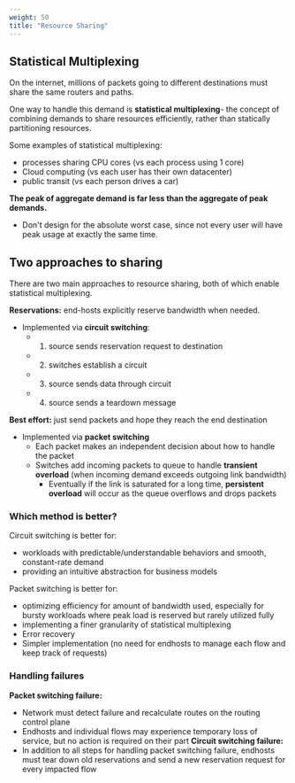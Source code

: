 ```yaml
---
weight: 50
title: "Resource Sharing"
---
```


## Statistical Multiplexing

On the internet, millions of packets going to different destinations must share the same routers and paths. 

One way to handle this demand is **statistical multiplexing**- the concept of combining demands to share resources efficiently, rather than statically partitioning resources.

Some examples of statistical multiplexing:
 - processes sharing CPU cores (vs each process using 1 core)
 - Cloud computing (vs each user has their own datacenter)
 - public transit (vs each person drives a car)

**The peak of aggregate demand is far less than the aggregate of peak demands.**
 - Don't design for the absolute worst case, since not every user will have peak usage at exactly the same time.

## Two approaches to sharing
There are two main approaches to resource sharing, both of which enable statistical multiplexing.

**Reservations:** end-hosts explicitly reserve bandwidth when needed.
 - Implemented via **circuit switching**:
	 - 1. source sends reservation request to destination
	 - 2. switches establish a circuit
	 - 3. source sends data through circuit
	 - 4. source sends a teardown message
 
**Best effort:** just send packets and hope they reach the end destination
 - Implemented via **packet switching**
	 - Each packet makes an independent decision about how to handle the packet
	 - Switches add incoming packets to queue to handle **transient overload** (when incoming demand exceeds outgoing link bandwidth)
		 - Eventually if the link is saturated for a long time, **persistent overload** will occur as the queue overflows and drops packets

### Which method is better?
Circuit switching is better for:
 - workloads with predictable/understandable behaviors and smooth, constant-rate demand
 - providing an intuitive abstraction for business models

Packet switching is better for:
 - optimizing efficiency for amount of bandwidth used, especially for bursty workloads where peak load is reserved but rarely utilized fully
 - implementing a finer granularity of statistical multiplexing
 - Error recovery
 - Simpler implementation (no need for endhosts to manage each flow and keep track of requests)


### Handling failures
**Packet switching failure:**
 - Network must detect failure and recalculate routes on the routing control plane
 - Endhosts and individual flows may experience temporary loss of service, but no action is required on their part
**Circuit switching failure:**
 - In addition to all steps for handling packet switching failure, endhosts must tear down old reservations and send a new reservation request for every impacted flow
